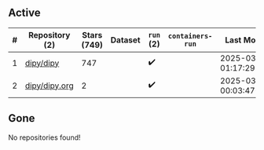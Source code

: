 ## Active
| # | Repository (2) | Stars (749) | Dataset | `run` (2) | `containers-run` | Last Modified |
| --- | --- | --- | --- | --- | --- | --- |
| 1 | [dipy/dipy](https://github.com/dipy/dipy) | 747 |  | :heavy_check_mark: |  | 2025-03-23 01:17:29+00:00 |
| 2 | [dipy/dipy.org](https://github.com/dipy/dipy.org) | 2 |  | :heavy_check_mark: |  | 2025-03-17 00:03:47+00:00 |

## Gone
No repositories found!
